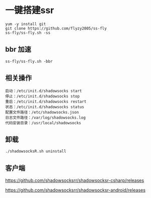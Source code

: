 # 一键搭建ssr

```
yum -y install git
git clone https://github.com/flyzy2005/ss-fly
ss-fly/ss-fly.sh -ss
```
## bbr 加速
```
ss-fly/ss-fly.sh -bbr
```
## 相关操作
```
启动：/etc/init.d/shadowsocks start
停止：/etc/init.d/shadowsocks stop
重启：/etc/init.d/shadowsocks restart
状态：/etc/init.d/shadowsocks status
配置文件路径：/etc/shadowsocks.json
日志文件路径：/var/log/shadowsocks.log
代码安装目录：/usr/local/shadowsocks
```
## 卸载

```
./shadowsocksR.sh uninstall
```
## 客户端

https://github.com/shadowsocksrr/shadowsocksr-csharp/releases

https://github.com/shadowsocksrr/shadowsocksr-android/releases